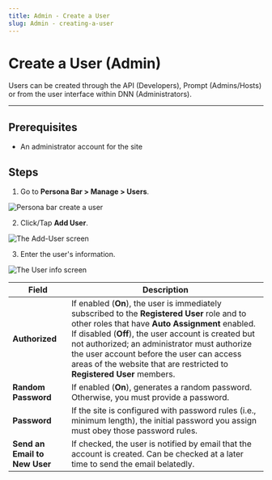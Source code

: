 ```yaml
---
title: Admin - Create a User
slug: Admin - creating-a-user
---
```


# Create a User (Admin)

Users can be created through the API (Developers), Prompt (Admins/Hosts) or from the user interface within DNN (Administrators). 

---
## Prerequisites
* An administrator account for the site

## Steps

1. Go to **Persona Bar > Manage > Users**.

  ![](/img/concepts/admin-create-a-user-pbar.png "Persona bar create a user")	

2. Click/Tap **Add User**.

  ![](/img/concepts/admin-create-a-user-add-user-btn.png "The Add-User screen")

3. Enter the user's information.

  ![](/img/concepts/admin-add-user-user-info-screen.png "The User info screen")


|**Field** | **Description**|
|---|---|
| **Authorized** | If enabled (**On**), the user is immediately subscribed to the **Registered User** role and to other roles that have **Auto Assignment** enabled. If disabled (**Off**), the user account is created but not authorized; an administrator must authorize the user account before the user can access areas of the website that are restricted to **Registered User** members. |
| **Random Password**  | If enabled (**On**), generates a random password. Otherwise, you must provide a password. |
| **Password** | If the site is configured with password rules (i.e., minimum length), the initial password you assign must obey those password rules. |
| **Send an Email to New User** | If checked, the user is notified by email that the account is created. Can be checked at a later time to send the email belatedly. |